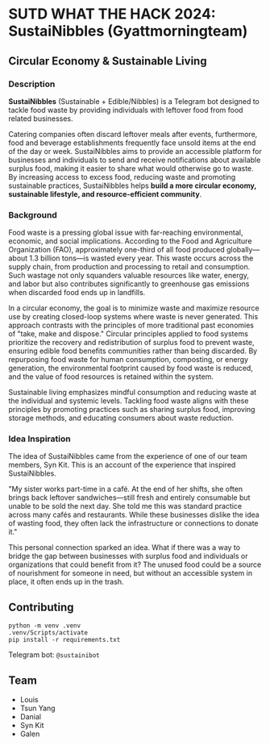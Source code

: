 # **SUTD WHAT THE HACK 2024: SustaiNibbles (Gyattmorningteam)**
## **Circular Economy & Sustainable Living**
### **Description**
**SustaiNibbles** (Sustainable + Edible/Nibbles) is a Telegram bot designed to tackle food waste by providing individuals with leftover food from food related businesses. 

Catering companies often discard leftover meals after events, furthermore, food and beverage establishments frequently face unsold items at the end of the day or week. SustaiNibbles aims to provide an accessible platform for businesses and individuals to send and receive notifications about available surplus food, making it easier to share what would otherwise go to waste. By increasing access to excess food, reducing waste and promoting sustainable practices, SustaiNibbles helps **build a more circular economy, sustainable lifestyle, and resource-efficient community**.

### **Background**
Food waste is a pressing global issue with far-reaching environmental, economic, and social implications. According to the Food and Agriculture Organization (FAO), approximately one-third of all food produced globally—about 1.3 billion tons—is wasted every year. This waste occurs across the supply chain, from production and processing to retail and consumption. Such wastage not only squanders valuable resources like water, energy, and labor but also contributes significantly to greenhouse gas emissions when discarded food ends up in landfills.

In a circular economy, the goal is to minimize waste and maximize resource use by creating closed-loop systems where waste is never generated. This approach contrasts with the principles of more traditional past economies of "take, make and dispose." Circular principles applied to food systems prioritize the recovery and redistribution of surplus food to prevent waste, ensuring edible food benefits communities rather than being discarded. By repurposing food waste for human consumption, composting, or energy generation, the environmental footprint caused by food waste is reduced, and the value of food resources is retained within the system.

Sustainable living emphasizes mindful consumption and reducing waste at the individual and systemic levels. Tackling food waste aligns with these principles by promoting practices such as sharing surplus food, improving storage methods, and educating consumers about waste reduction.

### **Idea Inspiration**

The idea of SustaiNibbles came from the experience of one of our team members, Syn Kit. This is an account of the experience that inspired SustaiNibbles.

"My sister works part-time in a café. At the end of her shifts, she often brings back leftover sandwiches—still fresh and entirely consumable but unable to be sold the next day. She told me this was standard practice across many cafés and restaurants. While these businesses dislike the idea of wasting food, they often lack the infrastructure or connections to donate it."

This personal connection sparked an idea. What if there was a way to bridge the gap between businesses with surplus food and individuals or organizations that could benefit from it? The unused food could be a source of nourishment for someone in need, but without an accessible system in place, it often ends up in the trash.

## **Contributing**
```
python -m venv .venv
.venv/Scripts/activate
pip install -r requirements.txt
```

Telegram bot: `@sustainibot`

## **Team**
- Louis 
- Tsun Yang 
- Danial
- Syn Kit 
- Galen
